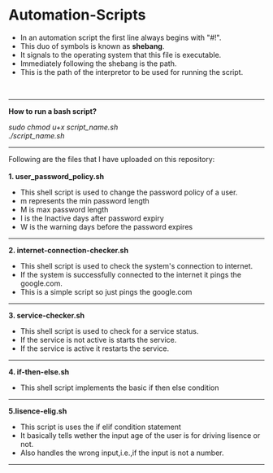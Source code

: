 # Automation-Scripts

 - In an automation script the first line always begins with "#!".
 - This duo of symbols is known as __shebang__.
 - It signals to the operating system that this file is executable.
 - Immediately following the shebang is the path.
 - This is the path of the interpretor to be used for running the script.
<br>

---

__How to run a bash script?__


  *sudo chmod u+x script_name.sh*<br>
  *./script_name.sh*

---

Following are the files that I have uploaded on this repository:
<br><br>
__1. user_password_policy.sh__

 - This shell script is used to change the password policy of a user.
 - m represents the min password length
 - M is max password length
 - I is the Inactive days after password expiry
 - W is the warning days before the password expires
---
__2. internet-connection-checker.sh__

 - This shell script is used to check the system's connection to internet.
 - If the system is successfully connected to the internet it pings the google.com.
 - This is a simple script so just pings the google.com
---
__3. service-checker.sh__
 - This shell script is used to check for a service status.
 - If the service is not active is starts the service.
 - If the service is active it restarts the service.
---
__4. if-then-else.sh__
 - This shell script implements the basic if then else condition
---
__5.lisence-elig.sh__
 - This script is uses the if elif condition statement
 - It basically tells wether the input age of the user is for driving lisence or not.
 - Also handles the wrong input,i.e.,if the input is not a number.
---
